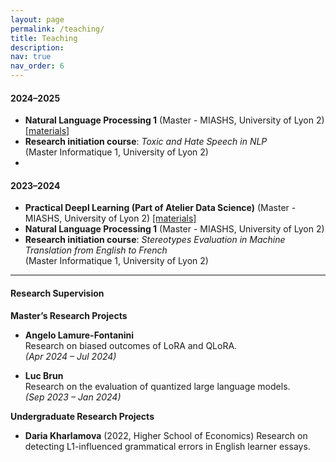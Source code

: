 ```yaml
---
layout: page
permalink: /teaching/
title: Teaching
description:
nav: true
nav_order: 6
---
```


#### 2024–2025
- **Natural Language Processing 1** (Master - MIASHS, University of Lyon 2) [[materials]](https://github.com/upunaprosk/ul2-nlp-course)
- **Research initiation course**: *Toxic and Hate Speech in NLP*  
  (Master Informatique 1, University of Lyon 2)
- 
#### 2023–2024
- **Practical Deepl Learning (Part of Atelier Data Science)** (Master - MIASHS, University of Lyon 2) [[materials]](https://github.com/upunaprosk/ul2-atelier-data-science)
- **Natural Language Processing 1** (Master - MIASHS, University of Lyon 2)
- **Research initiation course**: *Stereotypes Evaluation in Machine Translation from English to French*  
  (Master Informatique 1, University of Lyon 2)  

---

#### Research Supervision

**Master’s Research Projects**

- **Angelo Lamure-Fontanini**  
  Research on biased outcomes of LoRA and QLoRA.   
  *(Apr 2024 – Jul 2024)*  

- **Luc Brun**  
  Research on the evaluation of quantized large language models.  
  *(Sep 2023 – Jan 2024)*  

**Undergraduate Research Projects**

- **Daria Kharlamova** (2022, Higher School of Economics)
  Research on detecting L1-influenced grammatical errors in English learner essays.